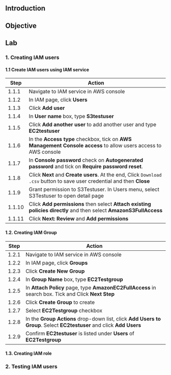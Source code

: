 ## **Introduction**
## **Objective**
## **Lab**
### **1. Creating IAM users**
#### **1.1 Create IAM users using IAM service**
| Step | Action |
| ------ | ----------- |
| 1.1.1   | Navigate to IAM service in AWS console|
| 1.1.2 | In IAM page, click **Users**|
| 1.1.3    |Click **Add user**|
| 1.1.4    |In **User name** box, type **S3testuser**|
| 1.1.5    |Click **Add another user** to add another user and type **EC2testuser**|
| 1.1.6    |In the **Access type** checkbox, tick on **AWS Management Console access** to allow users access to AWS console|
| 1.1.7    |In **Console password** check on **Autogenerated password** and tick on **Require password reset**. |
| 1.1.8    |Click **Next** and **Create users**. At the end, Click `Download .csv` button to save user credential and then **Close**|
| 1.1.9    |Grant permission to S3Testuser. In Users menu, select S3Testuser to open detail page|
| 1.1.10   |Click **Add permissions** then select **Attach existing policies directly** and then select **AmazonS3FullAccess**|
| 1.1.11   |Click **Next: Review** and **Add permissions**|

#### **1.2. Creating IAM Group**
| Step | Action |
| ------ | ----------- |
| 1.2.1   | Navigate to IAM service in AWS console|
| 1.2.2 | In IAM page, click **Groups**|
| 1.2.3    |Click **Create New Group**|
| 1.2.4    |In **Group Name** box, type **EC2Testgroup**|
| 1.2.5    |In **Attach Policy** page, type **AmazonEC2FullAccess** in search box. Tick and Click **Next Step**|
| 1.2.6    |Click **Create Group** to create|
| 1.2.7    |Select **EC2Testgroup** checkbox|
| 1.2.8    |In the **Group Actions** drop-down list, click **Add Users to Group**. Select **EC2testuser** and click **Add Users**|
| 1.2.9    |Confirm **EC2testuser** is listed under **Users** of **EC2Testgroup**|
#### **1.3. Creating IAM role**
### **2. Testing IAM users**